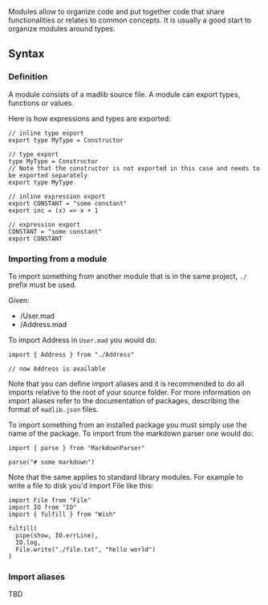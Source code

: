 Modules allow to organize code and put together code that share functionalities or relates to common concepts. It is usually a good start to organize modules around types.


## Syntax

### Definition
A module consists of a madlib source file. A module can export types, functions or values.

Here is how expressions and types are exported:
```madlib
// inline type export
export type MyType = Constructor

// type export
type MyType = Constructor
// Note that the constructor is not exported in this case and needs to be exported separately
export type MyType

// inline expression export
export CONSTANT = "some constant"
export inc = (x) => x + 1

// expression export
CONSTANT = "some constant"
export CONSTANT
```

### Importing from a module
To import something from another module that is in the same project, `./` prefix must be used.

Given:
- /User.mad
- /Address.mad

To import Address in `User.mad` you would do:
```madlib
import { Address } from "./Address"

// now Address is available
```
Note that you can define import aliases and it is recommended to do all imports relative to the root of your source folder. For more information on import aliases refer to the documentation of packages, describing the format of `madlib.json` files.

To import something from an installed package you must simply use the name of the package. To import from the markdown parser one would do:
```madlib
import { parse } from "MarkdownParser"

parse("# some markdown")
```
Note that the same applies to standard library modules. For example to write a file to disk you'd import File like this:
```madlib
import File from "File"
import IO from "IO"
import { fulfill } from "Wish"

fulfill(
  pipe(show, IO.errLine),
  IO.log,
  File.write("./file.txt", "hello world")
)
```

### Import aliases
TBD

